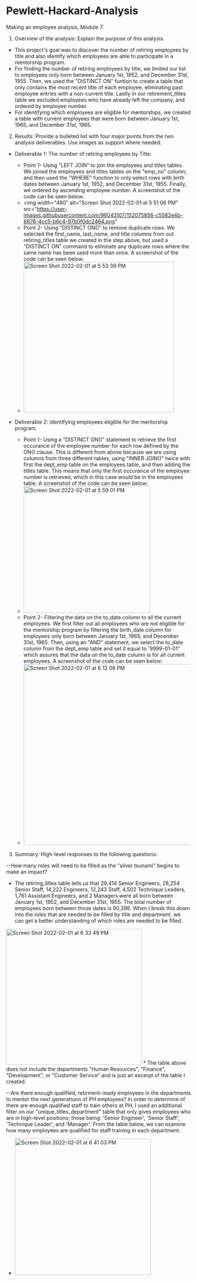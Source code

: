 # Pewlett-Hackard-Analysis
Making an employee analysis, Module 7. 


1. Overview of the analysis: Explain the purpose of this analysis.
* This project's goal was to discover the number of retiring employees by title and also identify which employees are able to participate in a mentorship program. 
* For finding the number of retiring employees by title, we limited our list to employees only born between January 1st, 1952, and December 31st, 1955. Then, we used the "DISTINCT ON" funtion to create a table that only contains the most recent title of each employee, eliminating past employee entries with a non-current title. Lastly in our retirement_titles table we excluded employees who have already left the company, and ordered by employee number. 
* For identifying which employees are eligible for mentorships, we created a table with current employees that were born between January 1st, 1965, and December 31st, 1965. 

2. Results:  Provide a bulleted list with four major points from the two analysis deliverables. Use images as support where needed.
* Deliverable 1: The number of retiring employees by Title: 
  * Point 1- Using "LEFT JOIN" to join the employees and titles tables. We joined the employees and titles tables on the "emp_no" column, and then used the "WHERE" function to only select rows with birth dates between January 1st, 1952, and December 31st, 1955. Finally, we ordered by ascending employee number. A screenshot of the code can be seen below: 
  * <img width="480" alt="Screen Shot 2022-02-01 at 5 51 06 PM" src="https://user-images.githubusercontent.com/96043107/152075856-c5582e4b-8876-4cc5-b6c4-97b0f0dc2464.png"
  * Point 2- Using "DISTINCT ON()" to remove duplicate rows. We selected the first_name, last_name, and title columns from out retiring_titles table we created in the step above, but used a "DISTINCT ON" command to eliminate any duplicate rows where the same name has been used more than once. A screenshot of the code can be seen below. 
  * <img width="410" alt="Screen Shot 2022-02-01 at 5 53 39 PM" src="https://user-images.githubusercontent.com/96043107/152076071-ea7a0c41-0d3b-4238-9e4b-1bc0e02a7a5d.png">

* Deliverable 2: Identifying employees eligible for the mentorship program. 
  * Point 1- Using a "DISTINCT ON()" statement to retrieve the first occurance of the employee number for each row defined by the ON() clause. This is different from above because we are using columns from three different tables, using "INNER JOIN()" twice with first the dept_emp table on the employees table, and then adding the titles table. This means that only the first occurance of the employee number is retrieved, which in this case would be in the employees table. A screenshot of the code can be seen below:
  * <img width="345" alt="Screen Shot 2022-02-01 at 5 59 01 PM" src="https://user-images.githubusercontent.com/96043107/152076578-ad4863c6-1549-4dbc-bb6c-1134ca2810d4.png">
  * Point 2- Filtering the data on the to_date column to all the current employees. We first filter out all employees who are not eligible for the mentorship program by filtering the birth_date column for employees only born between January 1st, 1965, and December 31st, 1965. Then, using an "AND" statement, we select the to_date column from the dept_emp table and set it equal to '9999-01-01" which assures that the data on the to_date column is for all current employees. A screenshot of the code can be seen below: 
  * <img width="492" alt="Screen Shot 2022-02-01 at 6 12 08 PM" src="https://user-images.githubusercontent.com/96043107/152077660-fbd10d7e-8608-4411-ba4f-c7e62655d315.png">


3. Summary: High-level responses to the following questions: 

--How many roles will need to be filled as the "silver tsunami" begins to make an impact?
* The retiring_titles table tells us that 29,414 Senior Engineers, 28,254 Senior Staff, 14,222 Engineers, 12,243 Staff, 4,502 Technique Leaders, 1,761 Assistant Engineers, and 2 Managers were all born between January 1st, 1952, and December 31st, 1955. The total number of employees born between those dates is 90,398. When I break this down into the roles that are needed to be filled by title and department, we can get a better understanding of which roles are needed to be filled. 
<img width="370" alt="Screen Shot 2022-02-01 at 6 33 49 PM" src="https://user-images.githubusercontent.com/96043107/152079577-e230dd56-bc5a-4573-8e81-f1ae195acab7.png">
* The table above does not include the departments "Human Resources", "Finance", "Development", or "Customer Service" and is just an excerpt of the table I created. 

--Are there enough qualified, retirment-ready employees in the departments to mentor the next generatiuon of PH employees?
In order to determine of there are enough qualified staff to train others at PH, I used an additional filter on our "unique_titles_department" table that only gives employees who are in high-level positions; those being: 'Senior Engineer', 'Senior Staff', 'Technique Leader', and 'Manager'. From the table below, we can examine how many employees are qualified for staff training in each department. 
* <img width="371" alt="Screen Shot 2022-02-01 at 6 41 03 PM" src="https://user-images.githubusercontent.com/96043107/152080206-e76c7d49-5afe-4a7f-ad3b-96aba03ea2a8.png">
